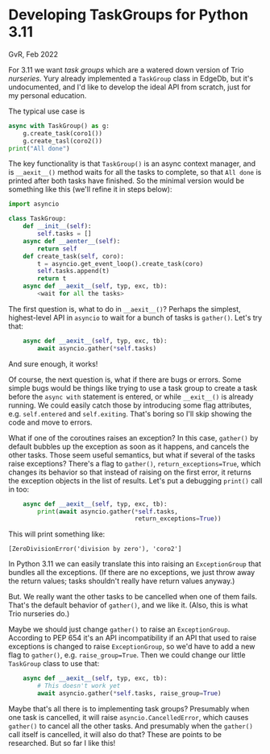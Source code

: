 # Developing TaskGroups for Python 3.11

GvR, Feb 2022

For 3.11 we want _task groups_ which are a watered down version of Trio _nurseries_.
Yury already implemented a `TaskGroup` class in EdgeDb, but it's undocumented, and I'd like to develop the ideal API from scratch, just for my personal education.

The typical use case is

```py
async with TaskGroup() as g:
    g.create_task(coro1())
    g.create_tasl(coro2())
print("All done")
```

The key functionality is that `TaskGroup()` is an async context manager, and is `__aexit__()` method waits for all the tasks to complete, so that `All done` is printed after both tasks have finished.
So the minimal version would be something like this (we'll refine it in steps below):

```py
import asyncio

class TaskGroup:
    def __init__(self):
        self.tasks = []
    async def __aenter__(self):
        return self
    def create_task(self, coro):
        t = asyncio.get_event_loop().create_task(coro)
        self.tasks.append(t)
        return t
    async def __aexit__(self, typ, exc, tb):
        <wait for all the tasks>
```

The first question is, what to do in `__aexit__()`?
Perhaps the simplest, highest-level API in `asyncio` to wait for a bunch of tasks is `gather()`.
Let's try that:

```py
    async def __aexit__(self, typ, exc, tb):
        await asyncio.gather(*self.tasks)
```

And sure enough, it works!

Of course, the next question is, what if there are bugs or errors.
Some simple bugs would be things like trying to use a task group to create a task before the `async with` statement is entered, or while `__exit__()` is already running.
We could easily catch those by introducing some flag attributes, e.g. `self.entered` and `self.exiting`.
That's boring so I'll skip showing the code and move to errors.

What if one of the coroutines raises an exception?
In this case, `gather()` by default bubbles up the exception as soon as it happens, and cancels the other tasks.
Those seem useful semantics, but what if several of the tasks raise exceptions?
There's a flag to `gather()`, `return_exceptions=True`, which changes its behavior so that instead of raising on the first error, it returns the exception objects in the list of results.
Let's put a debugging `print()` call in too:

```py
    async def __aexit__(self, typ, exc, tb):
        print(await asyncio.gather(*self.tasks,
                                   return_exceptions=True))
```

This will print something like:

```
[ZeroDivisionError('division by zero'), 'coro2']
```

In Python 3.11 we can easily translate this into raising an `ExceptionGroup` that bundles all the exceptions.
(If there are no exceptions, we just throw away the return values; tasks shouldn't really have return values anyway.)

But.
We really want the other tasks to be cancelled when one of them fails.
That's the default behavior of `gather()`, and we like it.
(Also, this is what Trio nurseries do.)

Maybe we should just change `gather()` to raise an `ExceptionGroup`.
According to PEP 654 it's an API incompatibility if an API that used to raise exceptions is changed to raise `ExceptionGroup`, so we'd have to add a new flag to `gather()`, e.g. `raise_group=True`.
Then we could change our little `TaskGroup` class to use that:

```py
    async def __aexit__(self, typ, exc, tb):
        # This doesn't work yet
        await asyncio.gather(*self.tasks, raise_group=True)
```

Maybe that's all there is to implementing task groups?
Presumably when one task is cancelled, it will raise `asyncio.CancelledError`, which causes `gather()` to cancel all the other tasks.
And presumably when the `gather()` call itself is cancelled, it will also do that?
These are points to be researched.
But so far I like this!
